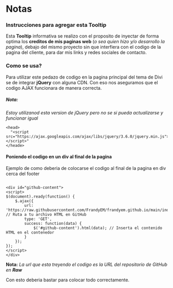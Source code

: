 # Notas
### Instrucciones para agregar esta Tooltip

Esta **Tooltip** informativa se realizo con el proposito de inyectar de forma optima los **creditos de mis paginas web** (*o sea quien hizo y/o desarrollo la pagina*), debajo del mismo proyecto sin que interfiera con el codigo de la pagina del cliente, para dar mis links y redes sociales de contacto.

### Como se usa?

Para utilizar este pedazo de codigo en la pagina principal del tema de Divi se de integrar **jQuery** con alguna CDN.
Con eso nos aseguramos que el codigo AJAX funcionara de manera correcta.

##### Nota:
*Estoy utilizanod esta version de jQuery pero no se si pueda actualizarse y funcionar igual*

```
<head>
  "<script src="https://ajax.googleapis.com/ajax/libs/jquery/3.6.0/jquery.min.js"></script>" 
</heade>

```

#### Poniendo el codigo en un div al final de la pagina

Ejemplo de como deberia de colocarse el codigo al final de la pagina en div cerca del footer

```

<div id="github-content">
<script>
$(document).ready(function() {
    $.ajax({
        url: 'https://raw.githubusercontent.com/FrandyEM/frandyem.github.io/main/index.html', // Ruta a tu archivo HTML en GitHub
        type: 'GET',
        success: function(data) {
            $('#github-content').html(data); // Inserta el contenido HTML en el contenedor
        }
    });
});
</script>
</div>

```
**Nota:**
*La url que esta treyendo el codigo es la URL del repositorio de GitHub en **Raw***

Con esto deberia bastar para colocar todo correctamente.